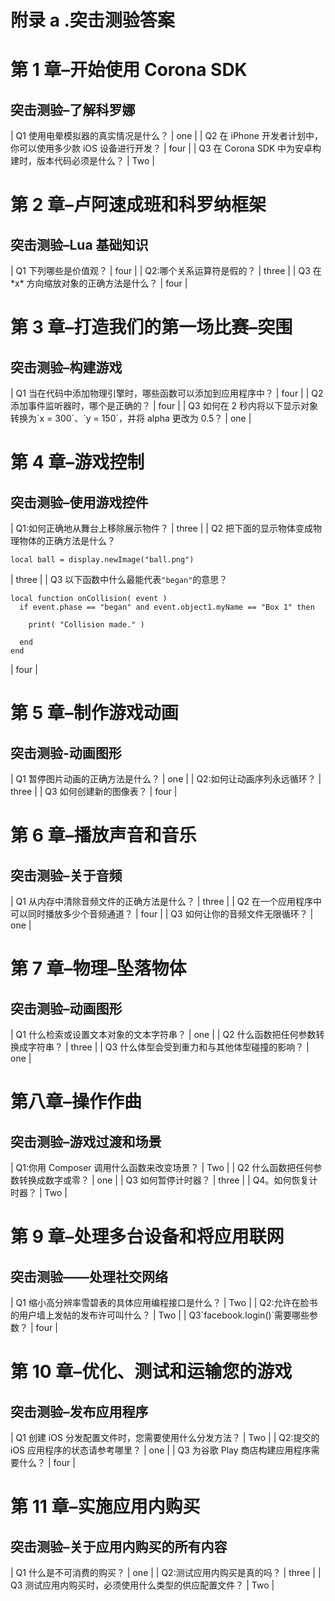 # 附录 a .突击测验答案

# 第 1 章–开始使用 Corona SDK

## 突击测验–了解科罗娜

<colgroup><col style="text-align: left"> <col style="text-align: left"></colgroup> 
| Q1 使用电晕模拟器的真实情况是什么？ | one |
| Q2 在 iPhone 开发者计划中，你可以使用多少款 iOS 设备进行开发？ | four |
| Q3 在 Corona SDK 中为安卓构建时，版本代码必须是什么？ | Two |

# 第 2 章–卢阿速成班和科罗纳框架

## 突击测验–Lua 基础知识

<colgroup><col style="text-align: left"> <col style="text-align: left"></colgroup> 
| Q1 下列哪些是价值观？ | four |
| Q2:哪个关系运算符是假的？ | three |
| Q3 在 *x* 方向缩放对象的正确方法是什么？ | four |

# 第 3 章–打造我们的第一场比赛–突围

## 突击测验–构建游戏

<colgroup><col style="text-align: left"> <col style="text-align: left"></colgroup> 
| Q1 当在代码中添加物理引擎时，哪些函数可以添加到应用程序中？ | four |
| Q2 添加事件监听器时，哪个是正确的？ | four |
| Q3 如何在 2 秒内将以下显示对象转换为`x = 300`、`y = 150`，并将 alpha 更改为 0.5？ | one |

# 第 4 章–游戏控制

## 突击测验–使用游戏控件

<colgroup><col style="text-align: left"> <col style="text-align: left"></colgroup> 
| Q1:如何正确地从舞台上移除展示物件？ | three |
| Q2 把下面的显示物体变成物理物体的正确方法是什么？

```
local ball = display.newImage("ball.png")
```

 | three |
| Q3 以下函数中什么最能代表`"began"`的意思？

```
local function onCollision( event )
  if event.phase == "began" and event.object1.myName == "Box 1" then

    print( "Collision made." )

  end
end
```

 | four |

# 第 5 章–制作游戏动画

## 突击测验-动画图形

<colgroup><col style="text-align: left"> <col style="text-align: left"></colgroup> 
| Q1 暂停图片动画的正确方法是什么？ | one |
| Q2:如何让动画序列永远循环？ | three |
| Q3 如何创建新的图像表？ | four |

# 第 6 章–播放声音和音乐

## 突击测验–关于音频

<colgroup><col style="text-align: left"> <col style="text-align: left"></colgroup> 
| Q1 从内存中清除音频文件的正确方法是什么？ | three |
| Q2 在一个应用程序中可以同时播放多少个音频通道？ | four |
| Q3 如何让你的音频文件无限循环？ | one |

# 第 7 章–物理–坠落物体

## 突击测验–动画图形

<colgroup><col style="text-align: left"> <col style="text-align: left"></colgroup> 
| Q1 什么检索或设置文本对象的文本字符串？ | one |
| Q2 什么函数把任何参数转换成字符串？ | three |
| Q3 什么体型会受到重力和与其他体型碰撞的影响？ | one |

# 第八章–操作作曲

## 突击测验–游戏过渡和场景

<colgroup><col style="text-align: left"> <col style="text-align: left"></colgroup> 
| Q1:你用 Composer 调用什么函数来改变场景？ | Two |
| Q2 什么函数把任何参数转换成数字或零？ | one |
| Q3 如何暂停计时器？ | three |
| Q4。如何恢复计时器？ | Two |

# 第 9 章–处理多台设备和将应用联网

## 突击测验——处理社交网络

<colgroup><col style="text-align: left"> <col style="text-align: left"></colgroup> 
| Q1 缩小高分辨率雪碧表的具体应用编程接口是什么？ | Two |
| Q2:允许在脸书的用户墙上发帖的发布许可叫什么？ | Two |
| Q3`facebook.login()`需要哪些参数？ | four |

# 第 10 章–优化、测试和运输您的游戏

## 突击测验–发布应用程序

<colgroup><col style="text-align: left"> <col style="text-align: left"></colgroup> 
| Q1 创建 iOS 分发配置文件时，您需要使用什么分发方法？ | Two |
| Q2:提交的 iOS 应用程序的状态请参考哪里？ | one |
| Q3 为谷歌 Play 商店构建应用程序需要什么？ | four |

# 第 11 章–实施应用内购买

## 突击测验–关于应用内购买的所有内容

<colgroup><col style="text-align: left"> <col style="text-align: left"></colgroup> 
| Q1 什么是不可消费的购买？ | one |
| Q2:测试应用内购买是真的吗？ | three |
| Q3 测试应用内购买时，必须使用什么类型的供应配置文件？ | Two |